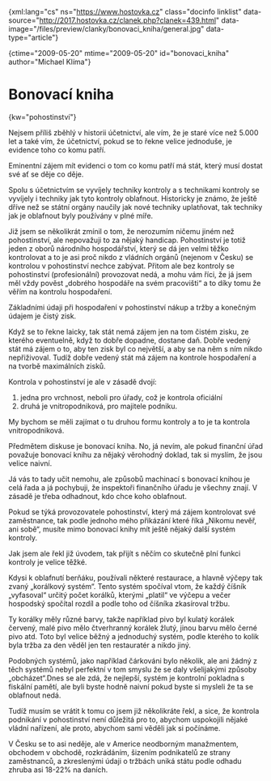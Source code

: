 
{xml:lang="cs" ns="https://www.hostovka.cz" class="docinfo linklist" data-source="http://2017.hostovka.cz/clanek.php?clanek=439.html" data-image="/files/preview/clanky/bonovaci_kniha/general.jpg" data-type="article"}

{ctime="2009-05-20" mtime="2009-05-20" id="bonovaci\_kniha" author="Michael Klíma"}

# Bonovací kniha

{kw="pohostinství"}

Nejsem příliš zběhlý v historii účetnictví, ale vím, že je staré více než 5.000 let a také vím, že účetnictví, pokud se to řekne velice jednoduše, je evidence toho co komu patří.

Eminentní zájem mít evidenci o tom co komu patří má stát, který musí dostat své ať se děje co děje. 

Spolu s účetnictvím se vyvíjely techniky kontroly a s technikami kontroly se vyvíjely i techniky jak tyto kontroly oblafnout. Historicky je známo, že ještě dříve než se státní orgány naučily jak nové techniky uplatňovat, tak techniky jak je oblafnout byly používány v plné míře. 

Již jsem se několikrát zmínil o tom, že nerozumím ničemu jiném než pohostinství, ale nepovažuji to za nějaký handicap. Pohostinství je totiž jeden z oborů národního hospodářství, který se dá jen velmi těžko kontrolovat a to je asi proč nikdo z vládních orgánů (nejenom v Česku) se kontrolou v pohostinství nechce zabývat. Přitom ale bez kontroly se pohostinství (profesionální) provozovat nedá, a mohu vám říci, že já jsem měl vždy pověst „dobrého hospodáře na svém pracovišti“ a to díky tomu že věřím na kontrolu hospodaření.

Základními údaji při hospodaření v pohostinství nákup a tržby a konečným údajem je čistý zisk.

Když se to řekne laicky, tak stát nemá zájem jen na tom čistém zisku, ze kterého eventuelně, když to dobře dopadne, dostane daň. Dobře vedený stát má zájem o to, aby ten zisk byl co největší, a aby se na něm s ním nikdo nepřiživoval. Tudíž dobře vedený stát má zájem na kontrole hospodaření a na tvorbě maximálních zisků.

Kontrola v pohostinství je ale v zásadě dvojí:

  1. jedna pro vrchnost, neboli pro úřady, což je kontrola oficiální 
  2. druhá je vnitropodniková, pro majitele podniku.

My bychom se měli zajímat o tu druhou formu kontroly a to je ta kontrola vnitropodniková.

Předmětem diskuse je bonovací kniha. No, já nevím, ale pokud finanční úřad považuje bonovací knihu za nějaký věrohodný doklad, tak si myslím, že jsou velice naivní.

Já vás to tady učit nemohu, ale způsobů machinací s bonovací knihou je celá řada a já pochybuji, že inspektoři finančního úřadu je všechny znají. V zásadě je třeba odhadnout, kdo chce koho oblafnout. 

Pokud se týká provozovatele pohostinství, který má zájem kontrolovat své zaměstnance, tak podle jednoho mého přikázání které říká „Nikomu nevěř, ani sobě“, musíte mimo bonovací knihy mít ještě nějaký další systém kontroly. 

Jak jsem ale řekl již úvodem, tak přijít s něčím co skutečně plní funkci kontroly je velice těžké. 

Kdysi k oblafnutí berňáku, používali některé restaurace, a hlavně výčepy tak zvaný „korálkový systém“. Tento systém spočíval vtom, že každý číšník „vyfasoval“ určitý počet korálků, kterými „platil“ ve výčepu a večer hospodský spočítal rozdíl a podle toho od číšníka zkasíroval tržbu.

Ty korálky měly různé barvy, takže například pivo byl kulatý korálek červený, malé pivo mělo čtverhranný korálek žlutý, jinou barvu mělo černé pivo atd. Toto byl velice běžný a jednoduchý systém, podle kterého to kolik byla tržba za den věděl jen ten restauratér a nikdo jiný. 

Podobných systémů, jako například čárkováni bylo několik, ale ani žádný z těch systémů nebyl perfektní v tom smyslu že se daly všelijakými způsoby „obcházet“.Dnes se ale zdá, že nejlepší, systém je kontrolní pokladna s fiskální pamětí, ale byli byste hodně naivní pokud byste si mysleli že ta se oblafnout nedá.

Tudíž musím se vrátit k tomu co jsem již několikráte řekl, a sice, že kontrola podnikání v pohostinství není důležitá pro to, abychom uspokojili nějaké vládní nařízení, ale proto, abychom sami věděli jak si počínáme.

V Česku se to asi neděje, ale v Americe neodborným manažmentem, obchodem v obchodě, rozkrádáním, šizením podnikatelů ze strany zaměstnanců, a zkreslenými údaji o tržbách uniká státu podle odhadu zhruba asi 18-22% na daních.


